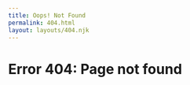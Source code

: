 ```yaml
---
title: Oops! Not Found
permalink: 404.html
layout: layouts/404.njk
---
```

<script src="https://cdn.jsdelivr.net/npm/p5@0.10.2/lib/p5.js"></script>
<script src="{{ '/static/js/p5.js' | url }}"></script>
<h1>Error 404: Page not found</h1>
